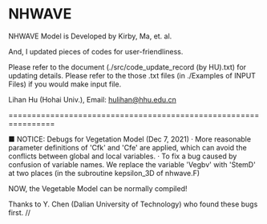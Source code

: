 # NHWAVE
NHWAVE Model is Developed by Kirby, Ma, et. al.

And, I updated pieces of codes for user-friendliness.

Please refer to the document (./src/code_update_record (by HU).txt) for updating details.
Please refer to the those .txt files (in ./Examples of INPUT Files) if you would make input file.

Lihan Hu (Hohai Univ.),
Email: hulihan@hhu.edu.cn

================================================================

■ NOTICE: Debugs for Vegetation Model (Dec 7, 2021)
· More reasonable parameter definitions of 'Cfk' and 'Cfe' are applied, which can avoid the conflicts between global and local variables.
· To fix a bug caused by confusion of variable names. We replace the variable 'Vegbv' with 'StemD' at two places (in the subroutine kepsilon_3D of nhwave.F)

NOW, the Vegetable Model can be normally compiled!

Thanks to Y. Chen (Dalian University of Technology) who found these bugs first.
//
